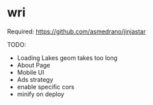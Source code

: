 wri
===
Required:
https://github.com/asmedrano/jinjastar


TODO:
* Loading Lakes geom takes too long
* About Page
* Mobile UI
* Ads strategy 
* enable specific cors
* minify on deploy

